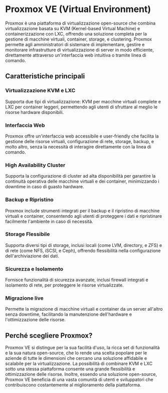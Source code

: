 
# Proxmox VE (Virtual Environment)

Proxmox è una piattaforma di virtualizzazione open-source che combina virtualizzazione basata su KVM (Kernel-based Virtual Machine) e containerizzazione con LXC, offrendo una soluzione completa per la gestione di macchine virtuali, container, storage, e clustering. Proxmox permette agli amministratori di sistemare di implementare, gestire e monitorare infrastrutture di virtualizzazione di server in modo efficiente, direttamente attraverso un'interfaccia web intuitiva o tramite linea di comando.

## Caratteristiche principali

### Virtualizzazione KVM e LXC

Supporta due tipi di virtualizzazione: KVM per macchine virtuali complete e LXC per container leggeri, permettendo agli utenti di sfruttare al meglio le risorse hardware disponibili.

### Interfaccia Web

Proxmox offre un'interfaccia web accessibile e user-friendly che facilita la gestione delle risorse virtuali, configurazione di rete, storage, backup, e molto altro, senza la necessità di interagire direttamente con la linea di comando.

### High Availability Cluster

Supporta la configurazione di cluster ad alta disponibilità per garantire la continuità operativa delle macchine virtuali e dei container, minimizzando i downtime in caso di guasto hardware.

### Backup e Ripristino

Proxmox include strumenti integrati per il backup e il ripristino di macchine virtuali e container, consentendo agli utenti di proteggere i dati e ripristinare facilmente l'ambiente in caso di necessità.

### Storage Flessibile

Supporta diversi tipi di storage, inclusi locali (come LVM, directory, e ZFS) e di rete (come NFS, iSCSI, e Ceph), offrendo flessibilità nella configurazione dell'archiviazione dei dati.

### Sicurezza e Isolamento

Fornisce funzionalità di sicurezza avanzate, inclusi firewall integrati e isolamento di rete, per proteggere le risorse virtualizzate.

### Migrazione live

Permette la migrazione di macchine virtuali e container da un server all'altro senza downtime, facilitando la manutenzione dell'hardware e l'ottimizzazione delle risorse.

## Perché scegliere Proxmox?
Proxmox VE si distingue per la sua facilità d'uso, la ricca set di funzionalità e la sua natura open-source, che lo rende una scelta popolare per le aziende di tutte le dimensioni che cercano una soluzione affidabile e scalabile per la virtualizzazione. La possibilità di combinare KVM e LXC sotto una stessa piattaforma consente una grande flessibilità e ottimizzazione delle risorse. Inoltre, essendo una soluzione open-source, Proxmox VE beneficia di una vasta comunità di utenti e sviluppatori che contribuiscono costantemente al miglioramento della piattaforma.